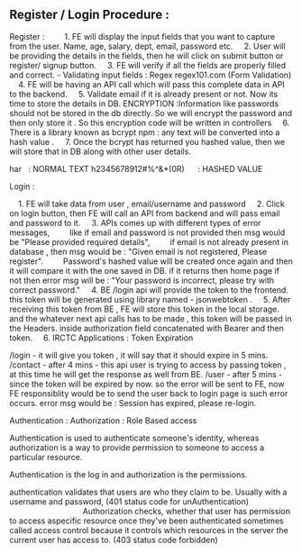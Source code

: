 ## Register / Login Procedure : 


Register : 
    
    1. FE will display the input fields that you want to capture from the user. Name, age, salary, dept, email, password etc.
    2. User will be providing the details in the fields, then he will click on submit button or register/ signup button. 
    3. FE will verify if all the fields are properly filled and correct. - Validating input fields : Regex regex101.com (Form Validation)
    4. FE will be having an API call which will pass this complete data in API to the backend.
    5. Validate email if it is already present or not. Now its time to store the details in DB. ENCRYPTION :Information like passwords should not be stored in the db directly. So we will encrypt the password and then only store it . So this encryption code will be written in controllers 
    6. There is a library known as bcrypt npm : any text will be converted into a hash value .
    7. Once the bcrypt has returned you hashed value, then we will store that in DB along with other user details. 
 

har   : NORMAL TEXT
h2345678912#$%^&*9aTYGHBSJN@#$%^&*(0R)      : HASHED VALUE



Login : 

    1. FE will take data from user , email/username and password
    2. Click on login button, then FE will call an API from backend and will pass email and password to it.
    3. APIs comes up with different types of error messages, 
        like if email and password is not provided then msg would be "Please provided required details", 
        if email is not already present in database , then msg would be : "Given email is not registered, Please register".
        Password's hashed value will be created once again and then it will compare it with the one saved in DB. if it returns then home page if not then error msg will be : "Your password is incorrect, please try with correct password."
    4. BE /login api will provide the token to the frontend. this token will be generated using library named - jsonwebtoken . 
    5. After receiving this token from BE , FE will store this token in the local storage. and the whatever next api calls has to be made , this token will be passed in the Headers. inside authorization field concatenated with Bearer and then token.
    6. IRCTC Applications : Token Expiration 



/login - it will give you token , it will say that it should expire in 5 mins.
/contact - after 4 mins - this api user is trying to access by passing token , at this time he will get the response as well from BE.
/user - after 5 mins - since the token will be expired by now. so the error will be sent to FE, now FE responsiblity would be to send the user back to login page is such error occurs. error msg would be : Session has expired, please re-login.


Authentication : 
Authorization : Role Based access 

Authentication is used to authenticate someone's identity, whereas authorization is a way to provide permission to someone to access a particular resource.

Authentication is the log in and authorization is the permissions.

authentication validates that users are who they claim to be. Usually with a username and password, (401 status code for unAuthentication)                                                      Authorization checks, whether that user has permission to access aspecific resource once they've been authenticated sometimes called access control because it controls which resources in the server the current user has access to. (403 status code forbidden)

